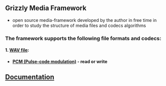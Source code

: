 ## Grizzly Media Framework 
* open source media-framework developed by the author in free time in order to study the structure of media files and codecs algorithms

### The framework supports the following file formats and codecs:
#### 1. [WAV file](https://en.wikipedia.org/wiki/WAV):
+ #### [PCM (Pulse-code modulation)](https://en.wikipedia.org/wiki/Pulse-code_modulation) - read or write

## [Documentation](https://ausf-software.github.io/product/grizzly-media-framework/doc/)